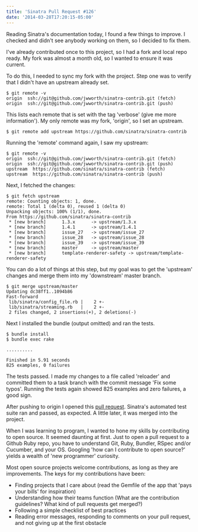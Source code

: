 ```yaml
---
title: 'Sinatra Pull Request #126'
date: '2014-03-28T17:20:15-05:00'
---
```


Reading Sinatra's documentation today, I found a few things to improve.  I checked and didn't see anybody working on them, so I decided to fix them.

I've already contributed once to this project, so I had a fork and local repo ready.  My fork was almost a month old, so I wanted to ensure it was current.

To do this, I needed to sync my fork with the project.  Step one was to verify that I didn't have an upstream already set.

```shell
$ git remote -v
origin  ssh://git@github.com/jwworth/sinatra-contrib.git (fetch)
origin  ssh://git@github.com/jwworth/sinatra-contrib.git (push)
```

This lists each remote that is set with the tag 'verbose' (give me more information').  My only remote was my fork, 'origin', so I set an upstream.

```shell
$ git remote add upstream https://github.com/sinatra/sinatra-contrib
```

Running the 'remote' command again, I saw my upstream:

```shell
$ git remote -v
origin  ssh://git@github.com/jwworth/sinatra-contrib.git (fetch)
origin  ssh://git@github.com/jwworth/sinatra-contrib.git (push)
upstream  https://github.com/sinatra/sinatra-contrib (fetch)
upstream  https://github.com/sinatra/sinatra-contrib (push)
```

Next, I fetched the changes:

```shell
$ git fetch upstream
remote: Counting objects: 1, done.
remote: Total 1 (delta 0), reused 1 (delta 0)
Unpacking objects: 100% (1/1), done.
From https://github.com/sinatra/sinatra-contrib
 * [new branch]      1.3.x      -> upstream/1.3.x
 * [new branch]      1.4.1      -> upstream/1.4.1
 * [new branch]      issue_27   -> upstream/issue_27
 * [new branch]      issue_28   -> upstream/issue_28
 * [new branch]      issue_39   -> upstream/issue_39
 * [new branch]      master     -> upstream/master
 * [new branch]      template-renderer-safety -> upstream/template-renderer-safety
```

You can do a lot of things at this step, but my goal was to get the 'upstream' changes and merge them into my 'downstream' master branch.

```shell
$ git merge upstream/master
Updating dc38ff1..1094b86
Fast-forward
 lib/sinatra/config_file.rb |    2 +-
 lib/sinatra/streaming.rb   |    2 +-
 2 files changed, 2 insertions(+), 2 deletions(-)
```

Next I installed the bundle (output omitted) and ran the tests.

```shell
$ bundle install
$ bundle exec rake

..........

Finished in 5.91 seconds
825 examples, 0 failures
```

The tests passed.  I made my changes to a file called 'reloader' and committed them to a task branch with the commit message 'Fix some typos'.  Running the tests again showed 825 examples and zero failures, a good sign.

After pushing to origin I opened this <a href='https://github.com/sinatra/sinatra-contrib/pull/126'>pull request</a>.  Sinatra's automated test suite ran and passed, as expected.  A little later, it was merged into the project.

When I was learning to program, I wanted to hone my skills by contributing to open source.  It seemed daunting at first.  Just to open a pull request to a Github Ruby repo, you have to understand Git, Ruby, Bundler, RSpec and/or Cucumber, and your OS.  Googling 'how can I contribute to open source?' yields a wealth of 'new programmer' curiosity.

Most open source projects welcome contributions, as long as they are improvements.  The keys for my contributions have been:

* Finding projects that I care about (read the Gemfile of the app that 'pays your bills' for inspiration)
* Understanding how their teams function (What are the contribution guidelines? What kind of pull requests get merged?)
* Following a simple checklist of best practices
* Reading error messages, responding to comments on your pull request, and not giving up at the first obstacle
